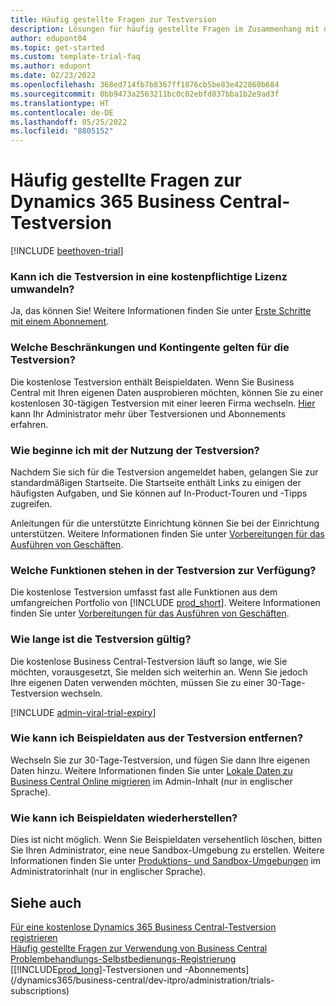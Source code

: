 ```yaml
---
title: Häufig gestellte Fragen zur Testversion
description: Lösungen für häufig gestellte Fragen im Zusammenhang mit der Einrichtung und Verwaltung der Dynamics 365 Business Central-Testversion. Erfahren Sie, wie Sie plattform- und app-spezifische Probleme lösen können.
author: edupont04
ms.topic: get-started
ms.custom: template-trial-faq
ms.author: edupont
ms.date: 02/23/2022
ms.openlocfilehash: 368ed714fb7b8367ff1876cb5be83e422860b684
ms.sourcegitcommit: 0bb9473a2563211bc0c02ebfd837bba1b2e9ad3f
ms.translationtype: HT
ms.contentlocale: de-DE
ms.lasthandoff: 05/25/2022
ms.locfileid: "8805152"
---
```

# <a name="dynamics-365-business-central-trial-faq"></a>Häufig gestellte Fragen zur Dynamics 365 Business Central-Testversion

[!INCLUDE [beethoven-trial](includes/beethoven-trial.md)]

### <a name="can-i-convert-the-trial-to-a-paid-license"></a>Kann ich die Testversion in eine kostenpflichtige Lizenz umwandeln?

Ja, das können Sie! Weitere Informationen finden Sie unter [Erste Schritte mit einem Abonnement](trial-signup.md#get-started-with-a-subscription).  

### <a name="what-are-the-trial-limits-and-quotas"></a>Welche Beschränkungen und Kontingente gelten für die Testversion?

Die kostenlose Testversion enthält Beispieldaten. Wenn Sie Business Central mit Ihren eigenen Daten ausprobieren möchten, können Sie zu einer kostenlosen 30-tägigen Testversion mit einer leeren Firma wechseln. [Hier](/dynamics365/business-central/dev-itpro/administration/trials-subscriptions) kann Ihr Administrator mehr über Testversionen und Abonnements erfahren.  

### <a name="how-do-i-start-using-the-trial"></a>Wie beginne ich mit der Nutzung der Testversion?

Nachdem Sie sich für die Testversion angemeldet haben, gelangen Sie zur standardmäßigen Startseite. Die Startseite enthält Links zu einigen der häufigsten Aufgaben, und Sie können auf In-Product-Touren und -Tipps zugreifen.  

Anleitungen für die unterstützte Einrichtung können Sie bei der Einrichtung unterstützen. Weitere Informationen finden Sie unter [Vorbereitungen für das Ausführen von Geschäften](ui-get-ready-business.md).  

### <a name="what-features-are-available-in-the-trial"></a>Welche Funktionen stehen in der Testversion zur Verfügung?

Die kostenlose Testversion umfasst fast alle Funktionen aus dem umfangreichen Portfolio von [!INCLUDE [prod_short](includes/prod_short.md)]. Weitere Informationen finden Sie unter [Vorbereitungen für das Ausführen von Geschäften](ui-get-ready-business.md).  

### <a name="how-long-does-the-trial-last"></a>Wie lange ist die Testversion gültig?

Die kostenlose Business Central-Testversion läuft so lange, wie Sie möchten, vorausgesetzt, Sie melden sich weiterhin an. Wenn Sie jedoch Ihre eigenen Daten verwenden möchten, müssen Sie zu einer 30-Tage-Testversion wechseln.  

[!INCLUDE [admin-viral-trial-expiry](includes/admin-viral-trial-expiry.md)]

### <a name="how-do-i-remove-sample-data-from-the-trial"></a>Wie kann ich Beispieldaten aus der Testversion entfernen?

Wechseln Sie zur 30-Tage-Testversion, und fügen Sie dann Ihre eigenen Daten hinzu. Weitere Informationen finden Sie unter [Lokale Daten zu Business Central Online migrieren](/dynamics365/business-central/dev-itpro/administration/migrate-data) im Admin-Inhalt (nur in englischer Sprache).  

### <a name="how-do-i-restore-sample-data"></a>Wie kann ich Beispieldaten wiederherstellen?

Dies ist nicht möglich. Wenn Sie Beispieldaten versehentlich löschen, bitten Sie Ihren Administrator, eine neue Sandbox-Umgebung zu erstellen. Weitere Informationen finden Sie unter [Produktions- und Sandbox-Umgebungen](/dynamics365/business-central/dev-itpro/administration/environment-types) im Administratorinhalt (nur in englischer Sprache).  

## <a name="see-also"></a>Siehe auch

[Für eine kostenlose Dynamics 365 Business Central-Testversion registrieren](trial-signup.md)  
[Häufig gestellte Fragen zur Verwendung von Business Central](across-faq.yml)  
[Problembehandlungs-Selbstbedienungs-Registrierung](ui-troubleshoot-self-signup.md)  
[[!INCLUDE[prod_long](includes/prod_long.md)]-Testversionen und -Abonnements](/dynamics365/business-central/dev-itpro/administration/trials-subscriptions)  
